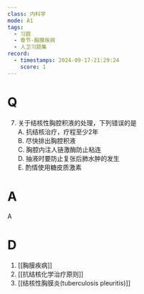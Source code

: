 ```yaml
---
class: 内科学
mode: A1
tags:
  - 习题
  - 章节-胸膜疾病
  - 人卫习题集
record:
  - timestamps: 2024-09-17-21:29:24
    score: 1
---
```


# Q
7. 关于结核性胸腔积液的处理，下列错误的是  
A. 抗结核治疗，疗程至少2年  
B. 尽快排出胸腔积液  
C. 胸腔内注人链激酶防止粘连  
D. 抽液时要防止复张后肺水肿的发生  
E. 酌情使用糖皮质激素  
# A
A
# D
1. [[胸膜疾病]]
2. [[抗结核化学治疗原则]]
3. [[结核性胸膜炎(tuberculosis pleuritis)]]